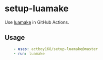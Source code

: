 # setup-luamake

Use [luamake](https://github.com/actboy168/luamake) in GitHub Actions.

## Usage

```yaml
    - uses: actboy168/setup-luamake@master
    - run: luamake
```
